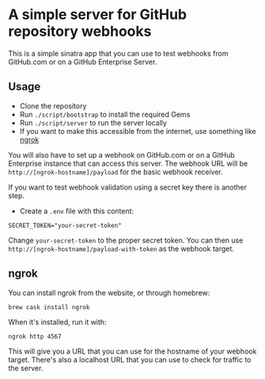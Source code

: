 # A simple server for GitHub repository webhooks

This is a simple sinatra app that you can use to test webhooks from GitHub.com or on a GitHub Enterprise Server.

## Usage

- Clone the repository
- Run `./script/bootstrap` to install the required Gems
- Run `./script/server` to run the server locally
- If you want to make this accessible from the internet, use something like [ngrok](https://ngrok.com/)

You will also have to set up a webhook on GitHub.com or on a GitHub Enterprise instance that can access this server.
The webhook URL will be `http://[ngrok-hostname]/payload` for the basic webhook receiver.

If you want to test webhook validation using a secret key there is another step.

- Create a `.env` file with this content:

```
SECRET_TOKEN="your-secret-token"
```

Change `your-secret-token` to the proper secret token.
You can then use `http://[ngrok-hostname]/payload-with-token` as the webhook target.

## ngrok

You can install ngrok from the website, or through homebrew:

```
brew cask install ngrok
```

When it's installed, run it with:

```
ngrok http 4567
```

This will give you a URL that you can use for the hostname of your webhook target.
There's also a localhost URL that you can use to check for traffic to the server.

